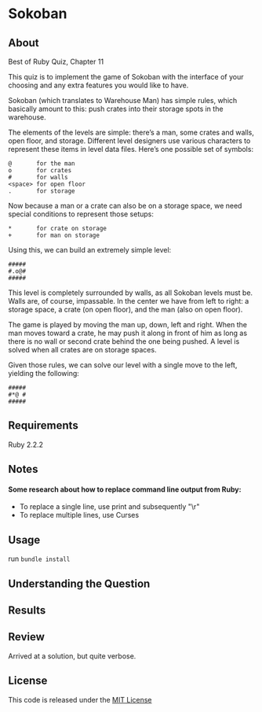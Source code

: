 # Sokoban

## About

Best of Ruby Quiz, Chapter 11

This quiz is to implement the game of Sokoban with the interface of your choosing and any extra features you would like to have.

Sokoban (which translates to Warehouse Man) has simple rules, which basically amount to this: push crates into their storage spots in the warehouse.

The elements of the levels are simple: there’s a man, some crates and walls, open floor, and storage. Different level designers use various characters to represent these items in level data files. Here’s one possible set of symbols:

```
@       for the man
o       for crates
#       for walls
<space> for open floor
.       for storage
```

Now because a man or a crate can also be on a storage space, we need special conditions to represent those setups:

```
*       for crate on storage
+       for man on storage
```

Using this, we can build an extremely simple level:

```
#####
#.o@#
#####
```
This level is completely surrounded by walls, as all Sokoban levels must be. Walls are, of course, impassable. In the center we have from left to right: a storage space, a crate (on open floor), and the man (also on open floor).

The game is played by moving the man up, down, left and right. When the man moves toward a crate, he may push it along in front of him as long as there is no wall or second crate behind the one being pushed. A level is solved when all crates are on storage spaces.

Given those rules, we can solve our level with a single move to the left, yielding the following:

```
#####
#*@ #
#####
```

## Requirements

Ruby 2.2.2

## Notes

#### Some research about how to replace command line output from Ruby:

- To replace a single line, use print and subsequently "\r"
- To replace multiple lines, use Curses

## Usage

run `bundle install`

## Understanding the Question

## Results

## Review

Arrived at a solution, but quite verbose.

## License

This code is released under the [MIT License](http://www.opensource.org/licenses/MIT)


